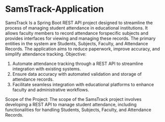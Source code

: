 # SamsTrack-Application
SamsTrack
Is a Spring Boot REST API project designed to streamline the process of managing student attendance in educational institutions. It allows faculty members to record attendance forspecific subjects and provides interfaces for viewing and managing these records. The primary entities in the system are Students, Subjects, Faculty, and Attendance Records. The application aims to reduce paperwork, improve accuracy, and simplify attendance tracking.
Objective:
1. Automate attendance tracking through a REST API to streamline integration with existing systems.
2.  Ensure data accuracy with automated validation and storage of attendance records.
3.  Facilitate seamless integration with educational platforms to enhance faculty and administrative workflows.

Scope of the Project:
The scope of the SamsTrack project involves developing a REST API to manage student
attendance, including functionalities for handling Students, Subjects, Faculty, and Attendance
Records.
 
